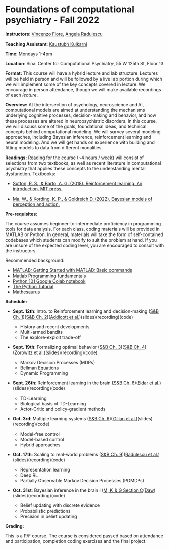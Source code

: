 # Foundations of computational psychiatry - Fall 2022

**Instructors**: [Vincenzo Fiore](https://profiles.mountsinai.org/vincenzo-guido-fiore), [Angela Radulescu](https://www.angelaradulescu.com/) 

**Teaching Assistant**: [Kaustubh Kulkarni](https://kulkarnik.github.io/)

**Time**: Mondays 1-4pm

**Location**: Sinai Center for Computational Psychiatry, 55 W 125th St, Floor 13

**Format:** This course will have a hybrid lecture and lab structure. Lectures will be held in person and will be followed by a live lab portion during which we will implement some of the key concepts covered in lecture. We encourage in person attendance, though we will make available recordings of each *lecture*.

**Overview:** At the intersection of psychology, neuroscience and AI, computational models are aimed at understanding the mechanisms underlying cognitive processes, decision-making and behavior, and how these processes are altered in neuropsychiatric disorders. In this course, we will discuss some of the goals, foundational ideas, and technical concepts behind computational modeling. We will survey several modeling approaches, including Bayesian inference, reinforcement learning and neural modeling. And we will get hands on experience with building and fitting models to data from different modalities.  

**Readings:** Reading for the course (~4 hours / week) will consist of selections from two textbooks, as well as recent literature in computational psychiatry that applies these concepts to the understanding mental dysfunction. Textbooks: 

+ [Sutton, R. S., & Barto, A. G. (2018). Reinforcement learning: An introduction. MIT press.](http://incompleteideas.net/book/the-book-2nd.html)

+ [Ma, W., & Kording, K. P., & Goldreich D. (2022). Bayesian models of perception and action.](https://www.cns.nyu.edu/malab/bayesianbook.html) 

**Pre-requisites:**

The course assumes beginner-to-intermediate proficiency in programming tools for data analysis. For each class, coding materials will be provided in MATLAB or Python. In general, materials will take the form of self-contained codebases which students can modify to suit the problem at hand. If you are unsure of the expected coding level, you are encouraged to consult with the instructors.

Recommended background: 

+ [MATLAB: Getting Started with MATLAB: Basic commands](https://www.mathworks.com/help/releases/R2017a/matlab/getting-started-with-matlab.html)
+ [Matlab Programming fundamentals](https://www.mathworks.com/help/pdf_doc/matlab/matlab_prog.pdf) 
+ [Python 101 Google Colab notebook](https://colab.research.google.com/drive/1RgQqcpMyfU8FOZDgIARLqhvpKaefUMnO?usp=sharing)
+ [The Python Tutorial](https://docs.python.org/3/tutorial/index.html)
+ [Mathesaurus](http://mathesaurus.sourceforge.net/)

**Schedule:**

+ **Sept. 12th**: Intro. to Reinforcement learning and decision-making ([S&B Ch. 1](https://www.dropbox.com/s/c5bj6odbm0g3i0g/RLbook2020-Chapter%201.pdf?dl=0))([S&B Ch. 2](https://www.dropbox.com/s/w1v1gey5r796qwh/RLbook2020-Chapter%202.pdf?dl=0))([Addicott et al.](https://www.nature.com/articles/npp2017108))(slides)(recording)(code)
    + History and recent developments 
    + Multi-armed bandits 
    + The explore-exploit trade-off

+ **Sept. 19th**: Formalizing optimal behavior ([S&B Ch. 3](https://www.dropbox.com/s/l00l0ctmcuhj42y/RLbook2020-Chapter%203.pdf?dl=0))([S&B Ch. 4](https://www.dropbox.com/s/bdp3wp63q7myucv/RLbook2020-Chapter%204.pdf?dl=0))([Zorowitz et al.](https://cpsyjournal.org/article/10.1162/CPSY_a_00026/))(slides)(recording)(code)
    + Markov Decision Processes (MDPs) 
    + Bellman Equations 
    + Dynamic Programming

+ **Sept. 26th**: Reinforcement learning in the brain ([S&B Ch. 6](https://www.dropbox.com/s/p2njyivzwzaljis/RLbook2020-Chapter%206.pdf?dl=0))([Eldar et al.](https://www.cell.com/trends/cognitive-sciences/fulltext/S1364-6613%2815%2900174-6))(slides)(recording)(code)
    + TD-Learning 
    + Biological basis of TD-Learning 
    + Actor-Critic and policy-gradient methods

+ **Oct. 3rd**: Multiple learning systems ([S&B Ch. 6](https://www.dropbox.com/s/p2njyivzwzaljis/RLbook2020-Chapter%206.pdf?dl=0))([Gillan et al.](https://elifesciences.org/articles/11305.pdf))(slides)(recording)(code)
    + Model-free control
    + Model-based control
    + Hybrid approaches

+ **Oct. 17th**: Scaling to real-world problems ([S&B Ch. 9](https://www.dropbox.com/s/cdddxc4ijvf7nof/RLbook2020-Chapter%209.pdf?dl=0))([Radulescu et al.](https://www.sciencedirect.com/science/article/pii/S0959438818300928))(slides)(recording)(code)
    + Representation learning 
    + Deep RL
    + Partially Observable Markov Decision Processes (POMDPs)

+ **Oct. 31st**: Bayesian inference in the brain I ([M, K & G Section C](blank)([Daw](https://www.princeton.edu/~ndaw/d10.pdf))(slides)(recording)(code)
    + Belief updating with discrete evidence
    + Probabilistic predictions
    + Precision in belief updating


**Grading:** 

This is a P/F course. The course is considered passed based on attendance and participation, completion coding exercises and the final project. 




